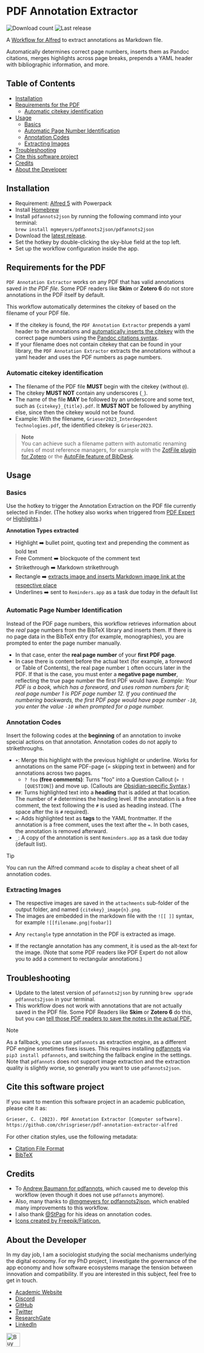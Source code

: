 # PDF Annotation Extractor
![Download count](https://img.shields.io/github/downloads/chrisgrieser/pdf-annotation-extractor-alfred/total?label=Total%20Downloads&style=plastic)
![Last release](https://img.shields.io/github/v/release/chrisgrieser/pdf-annotation-extractor-alfred?label=Latest%20Release&style=plastic)

A [Workflow for Alfred](https://www.alfredapp.com/) to extract annotations as
Markdown file.

Automatically determines correct page numbers, inserts them as Pandoc citations,
merges highlights across page breaks, prepends a YAML header with bibliographic
information, and more.

## Table of Contents

<!-- toc -->

- [Installation](#installation)
- [Requirements for the PDF](#requirements-for-the-pdf)
	* [Automatic citekey identification](#automatic-citekey-identification)
- [Usage](#usage)
	* [Basics](#basics)
	* [Automatic Page Number Identification](#automatic-page-number-identification)
	* [Annotation Codes](#annotation-codes)
	* [Extracting Images](#extracting-images)
- [Troubleshooting](#troubleshooting)
- [Cite this software project](#cite-this-software-project)
- [Credits](#credits)
- [About the Developer](#about-the-developer)

<!-- tocstop -->

## Installation
- Requirement: [Alfred 5](https://www.alfredapp.com/) with Powerpack
- Install [Homebrew](https://brew.sh/)
- Install `pdfannots2json` by running the following command into your terminal:  
  `brew install mgmeyers/pdfannots2json/pdfannots2json`
- Download the [latest release](https://github.com/chrisgrieser/pdf-annotation-extractor-alfred/releases/latest/).
- Set the hotkey by double-clicking the sky-blue field at the top left.
- Set up the workflow configuration inside the app.

## Requirements for the PDF
`PDF Annotation Extractor` works on any PDF that has valid annotations
saved *in the PDF file*. Some PDF readers like **Skim** or **Zotero 6** do not
store annotations in the PDF itself by default.

This workflow automatically determines the citekey of based on the filename of
your PDF file.
- If the citekey is found, the `PDF Annotation Extractor`
prepends a yaml header to the annotations and [automatically
inserts the citekey](#automatic-page-number-identification) with the correct
page numbers using the [Pandoc citations
syntax](https://pandoc.org/MANUAL.html#citation-syntax).
- If your filename does not contain citekey that can be found in
  your library, the `PDF Annotation Extractor` extracts the annotations without
  a yaml header and uses the PDF numbers as page numbers.

### Automatic citekey identification
- The filename of the PDF file **MUST** begin with the citekey (without `@`).
- The citekey **MUST NOT** contain any underscores (`_`).
- The name of the file **MAY** be followed by an underscore and some
  text, such as `{citekey}_{title}.pdf`. It **MUST NOT** be followed by anything
  else, since then the citekey would not be found.
- Example: With the filename, `Grieser2023_Interdependent Technologies.pdf`, the
  identified citekey is `Grieser2023`.

> **Note**  
> You can achieve such a filename pattern with automatic renaming rules of most
> reference managers, for example with the [ZotFile plugin for
> Zotero](http://zotfile.com/#renaming-rules) or the [AutoFile feature of
> BibDesk](https://bibdesk.sourceforge.io/manual/BibDeskHelp_77.html#SEC140).

## Usage

### Basics
Use the hotkey to trigger the Annotation Extraction on the PDF file currently
selected in Finder. (The hotkey also works when triggered from [PDF Expert](https://pdfexpert.com/)
or [Highlights](https://highlightsapp.net/).)

**Annotation Types extracted**
- Highlight ➡️ bullet point, quoting text and prepending the comment as bold text
- Free Comment ➡️ blockquote of the comment text
- Strikethrough ➡️ Markdown strikethrough
- Rectangle ➡️ [extracts image and inserts Markdown image link at the respective
  place](#extracting-images)
- Underlines ➡️ sent to `Reminders.app` as a task due today in the default list

### Automatic Page Number Identification
Instead of the PDF page numbers, this workflow retrieves information about the
*real* page numbers from the BibTeX library and inserts them. If there is no
page data in the BibTeX entry (for example, monographies), you are prompted to
enter the page number manually.
- In that case, enter the **real page number** of your **first PDF page**.
- In case there is content before the actual text (for example, a foreword or
  Table of Contents), the real page number `1` often occurs later in the PDF. If
  that is the case, you must enter a **negative page number**, reflecting the
  true page number the first PDF would have. *Example: Your PDF is a book, which
  has a foreword, and uses roman numbers for it; real page number 1 is PDF page
  number 12. If you continued the numbering backwards, the first PDF page would
  have page number `-10`, you enter the value `-10` when prompted for a page
  number.*

### Annotation Codes
Insert the following codes at the **beginning** of an annotation to invoke
special actions on that annotation. Annotation codes do not apply to
strikethroughs.

- `+`: Merge this highlight with the previous highlight or underline. Works for
  annotations on the same PDF-page (= skipping text in between) and for
  annotations across two pages.
  * `? foo` **(free comments)**: Turns "foo" into a Question
  Callout (`> ![QUESTION]`) and move up. (Callouts are [Obsidian-specific
  Syntax](https://help.obsidian.md/How+to/Use+callouts).)
- `##`: Turns highlighted text into a **heading** that is added at that
  location. The number of `#` determines the heading level. If the annotation is
  a free comment, the text following the `#` is used as heading instead. (The
  space after the is `#` required).
- `=`: Adds highlighted text as **tags** to the YAML frontmatter. If the
  annotation is a free comment, uses the text
  after the `=`. In both cases, the annotation is removed afterward.
- `_`: A copy of the annotation is sent `Reminders.app` as a task due today
  (default list).

> [!TIP]
> You can run the Alfred command `acode` to display a cheat sheet of all
> annotation codes.

### Extracting Images
- The respective images are saved in the `attachments` sub-folder of the output
  folder, and named `{citekey}_image{n}.png`.
- The images are embedded in the markdown file with the `![[ ]]` syntax, for
  example `![[filename.png|foobar]]`
<!-- LTeX: enabled=false -->
- Any `rectangle` type annotation in the PDF is extracted as image.
<!-- LTeX: enabled=true -->
- If the rectangle annotation has any comment, it is used as the alt-text for
  the image. (Note that some PDF readers like PDF Expert do not allow you to add
  a comment to rectangular annotations.)

## Troubleshooting
- Update to the latest version of `pdfannots2json` by running
  `brew upgrade pdfannots2json` in your terminal.
- This workflow does not work with annotations that are not actually saved in
  the PDF file. Some PDF Readers like **Skim** or **Zotero 6** do this, but you
  can [tell those PDF readers to save the notes in the actual
  PDF.](https://skim-app.sourceforge.io/manual/SkimHelp_45.html)

> [!NOTE]
> As a fallback, you can use `pdfannots` as extraction engine, as a different
> PDF engine sometimes fixes issues. This requires installing
> [pdfannots](https://github.com/mgmeyers/pdfannots2json/issues/11) via `pip3
> install pdfannots`, and switching the fallback engine in the settings. Note
> that `pdfannots` does not support image extraction and the extraction quality
> is slightly worse, so generally you want to use `pdfannots2json`.

## Cite this software project
If you want to mention this software project in an academic publication, please
cite it as:

```txt
Grieser, C. (2023). PDF Annotation Extractor [Computer software]. 
https://github.com/chrisgrieser/pdf-annotation-extractor-alfred
```

For other citation styles, use the following metadata:
- [Citation File Format](./CITATION.cff)
- [BibTeX](./CITATION.bib)

<!-- vale Google.FirstPerson = NO -->
## Credits
- To [Andrew Baumann for pdfannots](https://github.com/0xabu/pdfannots), which
  caused me to develop this workflow (even though it does not use `pdfannots`
  anymore).
- Also, many thanks to [@mgmeyers for
  pdfannots2json](https://github.com/mgmeyers/pdfannots2json/), which enabled
  many improvements to this workflow.
- I also thank [@StPag](https://github.com/stefanopagliari/) for his ideas on
  annotation codes.
- <a href="https://www.flaticon.com/authors/freepik">Icons created by Freepik/Flaticon.</a>

## About the Developer
In my day job, I am a sociologist studying the social mechanisms underlying the
digital economy. For my PhD project, I investigate the governance of the app
economy and how software ecosystems manage the tension between innovation and
compatibility. If you are interested in this subject, feel free to get in touch.

- [Academic Website](https://chris-grieser.de/)
- [Discord](https://discordapp.com/users/462774483044794368/)
- [GitHub](https://github.com/chrisgrieser/)
- [Twitter](https://twitter.com/pseudo_meta)
- [ResearchGate](https://www.researchgate.net/profile/Christopher-Grieser)
- [LinkedIn](https://www.linkedin.com/in/christopher-grieser-ba693b17a/)

<a href='https://ko-fi.com/Y8Y86SQ91' target='_blank'>
<img
	height='36'
	style='border:0px;height:36px;'
	src='https://cdn.ko-fi.com/cdn/kofi1.png?v=3'
	border='0'
	alt='Buy Me a Coffee at ko-fi.com'
/></a>
